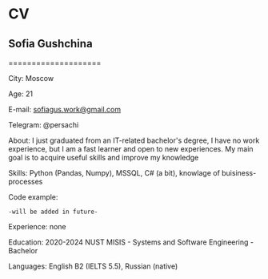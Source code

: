 # **CV**

## Sofia Gushchina
====================

City: Moscow

Age: 21

E-mail: sofiagus.work@gmail.com

Telegram: @persachi

About: I just graduated from an IT-related bachelor's degree, I have no work experience, but I am a fast learner and open to new experiences. My main goal is to acquire useful skills and improve my knowledge

Skills: Python (Pandas, Numpy), MSSQL, C# (a bit), knowlage of buisiness-processes

Code example: 
```
-will be added in future-
```

Experience: none

Education: 2020-2024 NUST MISIS - Systems and Software Engineering - Bachelor

Languages: English B2 (IELTS 5.5), Russian (native)
